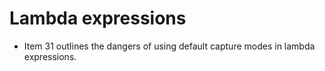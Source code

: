 # Lambda expressions

- Item 31 outlines the dangers of using default capture modes in lambda expressions.
